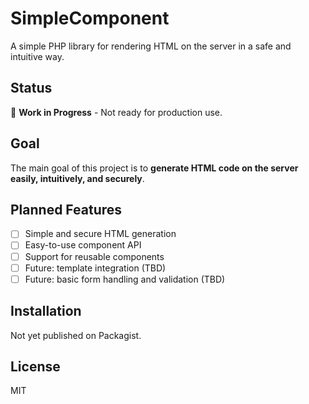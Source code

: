 # SimpleComponent

A simple PHP library for rendering HTML on the server in a safe and intuitive way.

## Status

🚧 **Work in Progress** - Not ready for production use.

## Goal

The main goal of this project is to **generate HTML code on the server easily, intuitively, and securely**.

## Planned Features

- [ ] Simple and secure HTML generation
- [ ] Easy-to-use component API
- [ ] Support for reusable components
- [ ] Future: template integration (TBD)
- [ ] Future: basic form handling and validation (TBD)

## Installation

Not yet published on Packagist.

## License

MIT
